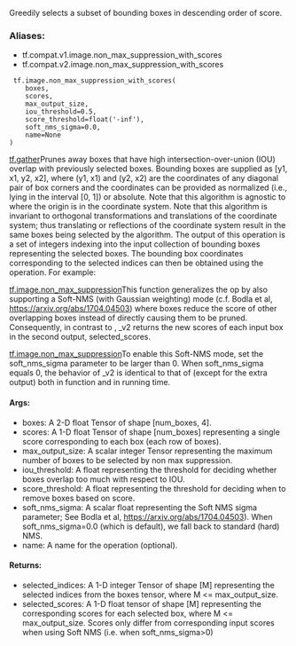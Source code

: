 Greedily selects a subset of bounding boxes in descending order of score.
### Aliases:
- tf.compat.v1.image.non_max_suppression_with_scores
- tf.compat.v2.image.non_max_suppression_with_scores

```
 tf.image.non_max_suppression_with_scores(
    boxes,
    scores,
    max_output_size,
    iou_threshold=0.5,
    score_threshold=float('-inf'),
    soft_nms_sigma=0.0,
    name=None
)
```
[tf.gather](https://tensorflow.google.cn/api_docs/python/tf/gather)Prunes away boxes that have high intersection-over-union (IOU) overlap with previously selected boxes. Bounding boxes are supplied as [y1, x1, y2, x2], where (y1, x1) and (y2, x2) are the coordinates of any diagonal pair of box corners and the coordinates can be provided as normalized (i.e., lying in the interval [0, 1]) or absolute. Note that this algorithm is agnostic to where the origin is in the coordinate system. Note that this algorithm is invariant to orthogonal transformations and translations of the coordinate system; thus translating or reflections of the coordinate system result in the same boxes being selected by the algorithm. The output of this operation is a set of integers indexing into the input collection of bounding boxes representing the selected boxes. The bounding box coordinates corresponding to the selected indices can then be obtained using the  operation. For example:

[tf.image.non_max_suppression](https://tensorflow.google.cn/api_docs/python/tf/image/non_max_suppression)This function generalizes the  op by also supporting a Soft-NMS (with Gaussian weighting) mode (c.f. Bodla et al, https://arxiv.org/abs/1704.04503) where boxes reduce the score of other overlapping boxes instead of directly causing them to be pruned. Consequently, in contrast to , _v2 returns the new scores of each input box in the second output, selected_scores.

[tf.image.non_max_suppression](https://tensorflow.google.cn/api_docs/python/tf/image/non_max_suppression)To enable this Soft-NMS mode, set the soft_nms_sigma parameter to be larger than 0. When soft_nms_sigma equals 0, the behavior of _v2 is identical to that of  (except for the extra output) both in function and in running time.

#### Args:
- boxes: A 2-D float Tensor of shape [num_boxes, 4].
- scores: A 1-D float Tensor of shape [num_boxes] representing a single score corresponding to each box (each row of boxes).
- max_output_size: A scalar integer Tensor representing the maximum number of boxes to be selected by non max suppression.
- iou_threshold: A float representing the threshold for deciding whether boxes overlap too much with respect to IOU.
- score_threshold: A float representing the threshold for deciding when to remove boxes based on score.
- soft_nms_sigma: A scalar float representing the Soft NMS sigma parameter; See Bodla et al, https://arxiv.org/abs/1704.04503). When soft_nms_sigma=0.0 (which is default), we fall back to standard (hard) NMS.
- name: A name for the operation (optional).
#### Returns:
- selected_indices: A 1-D integer Tensor of shape [M] representing the selected indices from the boxes tensor, where M <= max_output_size.
- selected_scores: A 1-D float tensor of shape [M] representing the corresponding scores for each selected box, where M <= max_output_size. Scores only differ from corresponding input scores when using Soft NMS (i.e. when soft_nms_sigma>0)
